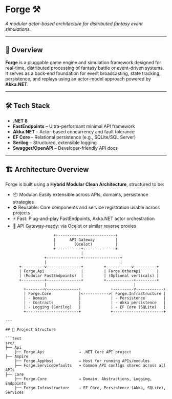 # Forge ⚒️

*A modular actor-based architecture for distributed fantasy event simulations.*

---

## 🧭 Overview

**Forge** is a pluggable game engine and simulation framework designed for real-time, distributed processing of fantasy battle or event-driven systems. It serves as a back-end foundation for event broadcasting, state tracking, persistence, and replays using an actor-model approach powered by **Akka.NET**.

---

## 🛠️ Tech Stack

- **.NET 8**
- **FastEndpoints** – Ultra-performant minimal API framework
- **Akka.NET** – Actor-based concurrency and fault tolerance
- **EF Core** – Relational persistence (e.g., SQLite/SQL Server)
- **Serilog** – Structured, extensible logging
- **Swagger/OpenAPI** – Developer-friendly API docs

---

## 🏗️ Architecture Overview

Forge is built using a **Hybrid Modular Clean Architecture**, structured to be:

- 📦 Modular: Easily extensible across APIs, domains, persistence strategies
- ♻️ Reusable: Core components and service registration usable across projects
- ⚡️ Fast: Plug-and-play FastEndpoints, Akka.NET actor orchestration
- 🚪 API Gateway-ready: via Ocelot or similar reverse proxies

```plaintext
                     +--------------------------+
                     |      API Gateway         |
                     |        (Ocelot)          |
                     +-----------+--------------+
                                 |
                 +---------------+----------------+
                 |                                |
      +----------v---------------+         +-----------v----------+
      | Forge.Api                |         | Forge.OtherApi       |
      | (Modular FastEndpoints)  |         | (Optional verticals) |
      +----------+---------------+         +------------+---------+
                 |                                      |
        +--------v--------------+             +---------v------------+
        | Forge.Core            |<----------->| Forge.Infrastructure |
        | - Domain              |             | - Persistence        |
        | - Contracts           |             | - Akka persistence   |
        | - Logging (Serilog)   |             | - EF Core (SQLite)   |
        +-----------------------+             +----------------------+

---

## 📁 Project Structure

```text
src/
├── Api
    ├── Forge.Api               → .NET Core API project
├── Aspire
    ├── Forge.AppHost           → Host for running APIs/modules
    ├── Forge.ServiceDefaults   → Common API configs shared across all APIs
├── Core
    ├── Forge.Core              → Domain, Abstractions, Logging, Endpoints
    ├── Forge.Infrastructure    → EF Core, Persistence (Akka, SQLite), Services
